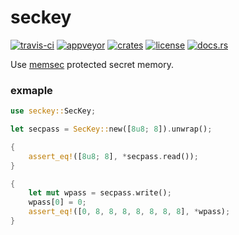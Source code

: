 # seckey
[![travis-ci](https://travis-ci.org/quininer/seckey.svg?branch=master)](https://travis-ci.org/quininer/seckey)
[![appveyor](https://ci.appveyor.com/api/projects/status/fcldrw36r359us9i?svg=true)](https://ci.appveyor.com/project/quininer/seckey)
[![crates](https://img.shields.io/crates/v/seckey.svg)](https://crates.io/crates/seckey)
[![license](https://img.shields.io/github/license/quininer/seckey.svg)](https://github.com/quininer/seckey/blob/master/LICENSE)
[![docs.rs](https://docs.rs/seckey/badge.svg)](https://docs.rs/seckey/)

Use [memsec](https://github.com/quininer/memsec) protected secret memory.

### exmaple

```rust
use seckey::SecKey;

let secpass = SecKey::new([8u8; 8]).unwrap();

{
	assert_eq!([8u8; 8], *secpass.read());
}

{
	let mut wpass = secpass.write();
	wpass[0] = 0;
	assert_eq!([0, 8, 8, 8, 8, 8, 8, 8], *wpass);
}
```
